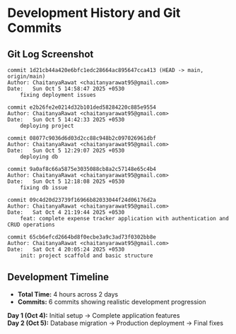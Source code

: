 # Development History and Git Commits

## Git Log Screenshot

```
commit 1d21cb44a420e6bfc1edc28664ac895647cca413 (HEAD -> main, origin/main)
Author: ChaitanyaRawat <chaitanyarawat95@gmail.com>
Date:   Sun Oct 5 14:58:47 2025 +0530
    fixing deployment issues

commit e2b26fe2e0214d32b101ded58284220c885e9554
Author: ChaitanyaRawat <chaitanyarawat95@gmail.com>
Date:   Sun Oct 5 14:42:33 2025 +0530
    deploying project

commit 08077c9036d6d03d2cc88c948b2c097026961dbf
Author: ChaitanyaRawat <chaitanyarawat95@gmail.com>
Date:   Sun Oct 5 12:29:07 2025 +0530
    deploying db

commit 9a0af8c66a5875e3035088cb8a2c57148e65c4b4
Author: ChaitanyaRawat <chaitanyarawat95@gmail.com>
Date:   Sun Oct 5 12:18:08 2025 +0530
    fixing db issue

commit 09c4d20d23739f16966b82033044f24d06176d2a
Author: ChaitanyaRawat <chaitanyarawat95@gmail.com>
Date:   Sat Oct 4 21:19:44 2025 +0530
    feat: complete expense tracker application with authentication and CRUD operations

commit 65cb6efcd2664bd8f0ecbe3a9c3ad73f0302bb8e
Author: ChaitanyaRawat <chaitanyarawat95@gmail.com>
Date:   Sat Oct 4 20:05:24 2025 +0530
    init: project scaffold and basic structure
```

## Development Timeline

- **Total Time:** 4 hours across 2 days
- **Commits:** 6 commits showing realistic development progression

**Day 1 (Oct 4):** Initial setup → Complete application features  
**Day 2 (Oct 5):** Database migration → Production deployment → Final fixes
